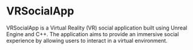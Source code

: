 # VRSocialApp
VRSocialApp is a Virtual Reality (VR) social application built using Unreal Engine and C++. The application aims to provide an immersive social experience by allowing users to interact in a virtual environment.
